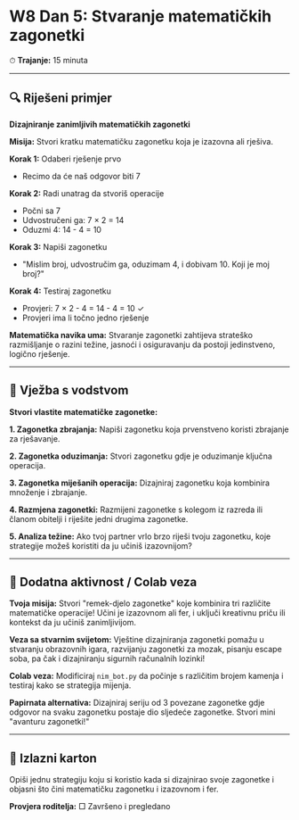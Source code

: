 # W8 Dan 5: Stvaranje matematičkih zagonetki

⏱ **Trajanje:** 15 minuta

---

## 🔍 Riješeni primjer

**Dizajniranje zanimljivih matematičkih zagonetki**

**Misija:** Stvori kratku matematičku zagonetku koja je izazovna ali rješiva.

**Korak 1:** Odaberi rješenje prvo
- Recimo da će naš odgovor biti 7

**Korak 2:** Radi unatrag da stvoriš operacije
- Počni sa 7
- Udvostručeni ga: 7 × 2 = 14
- Oduzmi 4: 14 - 4 = 10

**Korak 3:** Napiši zagonetku
- "Mislim broj, udvostručim ga, oduzimam 4, i dobivam 10. Koji je moj broj?"

**Korak 4:** Testiraj zagonetku
- Provjeri: 7 × 2 - 4 = 14 - 4 = 10 ✓
- Provjeri ima li točno jedno rješenje

**Matematička navika uma:** Stvaranje zagonetki zahtijeva strateško razmišljanje o razini težine, jasnoći i osiguravanju da postoji jedinstveno, logično rješenje.

---

## 📝 Vježba s vodstvom

**Stvori vlastite matematičke zagonetke:**

**1. Zagonetka zbrajanja:** Napiši zagonetku koja prvenstveno koristi zbrajanje za rješavanje.

**2. Zagonetka oduzimanja:** Stvori zagonetku gdje je oduzimanje ključna operacija.

**3. Zagonetka miješanih operacija:** Dizajniraj zagonetku koja kombinira množenje i zbrajanje.

**4. Razmjena zagonetki:** Razmijeni zagonetke s kolegom iz razreda ili članom obitelji i riješite jedni drugima zagonetke.

**5. Analiza težine:** Ako tvoj partner vrlo brzo riješi tvoju zagonetku, koje strategije možeš koristiti da ju učiniš izazovnijom?

---

## 🚀 Dodatna aktivnost / Colab veza

**Tvoja misija:** Stvori "remek-djelo zagonetke" koje kombinira tri različite matematičke operacije! Učini je izazovnom ali fer, i uključi kreativnu priču ili kontekst da ju učiniš zanimljivijom.

**Veza sa stvarnim svijetom:** Vještine dizajniranja zagonetki pomažu u stvaranju obrazovnih igara, razvijanju zagonetki za mozak, pisanju escape soba, pa čak i dizajniranju sigurnih računalnih lozinki!

**Colab veza:** Modificiraj `nim_bot.py` da počinje s različitim brojem kamenja i testiraj kako se strategija mijenja.

**Papirnata alternativa:** Dizajniraj seriju od 3 povezane zagonetke gdje odgovor na svaku zagonetku postaje dio sljedeće zagonetke. Stvori mini "avanturu zagonetki!"

---

## 🎯 Izlazni karton

Opiši jednu strategiju koju si koristio kada si dizajnirao svoje zagonetke i objasni što čini matematičku zagonetku i izazovnom i fer.

**Provjera roditelja:** □ Završeno i pregledano